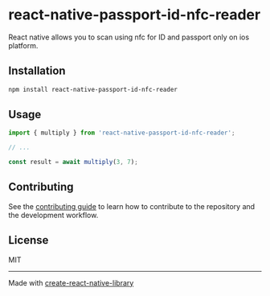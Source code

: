 # react-native-passport-id-nfc-reader

React native allows you to scan using nfc for ID and passport only on ios platform.

## Installation

```sh
npm install react-native-passport-id-nfc-reader
```

## Usage

```js
import { multiply } from 'react-native-passport-id-nfc-reader';

// ...

const result = await multiply(3, 7);
```

## Contributing

See the [contributing guide](CONTRIBUTING.md) to learn how to contribute to the repository and the development workflow.

## License

MIT

---

Made with [create-react-native-library](https://github.com/callstack/react-native-builder-bob)
